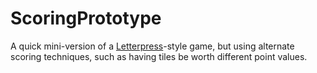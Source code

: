 ScoringPrototype
================
A quick mini-version of a [Letterpress](https://itunes.apple.com/us/app/letterpress-word-game/id526619424?mt=8)-style game, but using alternate scoring techniques, such as having tiles be worth different point values.

